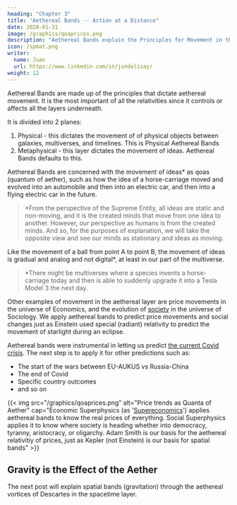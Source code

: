 ```yaml
---
heading: "Chapter 3"
title: "Aethereal Bands -- Action at a Distance"
date: 2020-01-31
image: /graphics/qoaprices.png
description: "Aethereal Bands explain the Principles for Movement in the Aethereal Layer which is above the Spatial Layer"
icon: /spmat.png
writer:
  name: Juan
  url: https://www.linkedin.com/in/jundalisay/
weight: 12
---
```




Aethereal Bands are made up of the principles that dictate aethereal movement. It is the most important of all the relativities since it controls or affects all the layers underneath. 

It is divided into 2 planes:

1. Physical - this dictates the movement of of physical objects between galaxies, multiverses, and timelines. This is Physical Aethereal Bands 
2. Metaphysical - this layer dictates the movement of ideas. Aethereal Bands defaults to this.


Aethereal Bands are concerned with the movement of ideas* as qoas (quantum of aether), such as how the idea of a horse-carriage moved and evolved into an automobile and then into an electric car, and then into a flying electric car in the future.  

> *From the perspective of the Supreme Entity, all ideas are static and non-moving, and it is the created minds that move from one idea to another. However, our perspective as humans is from the created minds. And so, for the purposes of explanation, we will take the opposite view and see our minds as stationary and ideas as moving.



Like the movement of a ball from point A to point B, the movement of ideas is gradual and analog and not digital*, at least in our part of the multiverse. 

> *There might be multiverses where a species invents a horse-carriage today and then is able to suddenly upgrade it into a Tesla Model 3 the next day.


Other examples of movement in the aethereal layer are price movements in the universe of Economics, and the evolution of [society](/social/supersociology/principles/part-1/chapter-01) in the universe of Sociology. We apply aethereal bands to predict price movements and social changes just as Einstein used special (radiant) relativity to predict the movement of starlight during an eclipse.

Aethereal bands were instrumental in letting us predict [the current Covid crisis](/social/supersociology/precrisis-years). The next step is to apply it for other predictions such as:
- The start of the wars between EU-AUKUS vs Russia-China
- The end of Covid
- Specific country outcomes
- and so on

<!-- SMITH:This is why Newton's system gained the general and complete approbation of mankind and is the greatest discovery that ever was made by man. It discovered an immense chain of the most important and sublime truths, all closely connected together, by one capital fact called gravity which we experience daily.
 -->


{{< img src="/graphics/qoaprices.png" alt="Price trends as Quanta of Aether" cap="Economic Superphysics (as '[Supereconomics](/social/economics)') applies aethereal bands to know the real prices of everything. Social Superphysics applies it to know where society is heading whether into democracy, tyranny, aristocracy, or oligarchy. Adam Smith is our basis for the aethereal relativitiy of prices, just as Kepler (not Einstein) is our basis for spatial bands" >}}


## Gravity is the Effect of the Aether

The next post will explain spatial bands (gravitation) through the aethereal vortices of Descartes in the spacetime layer.
